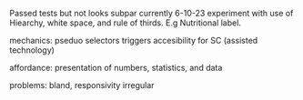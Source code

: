 Passed tests but not looks subpar currently 6-10-23
experiment with use of Hiearchy, white space, and rule of thirds. E.g Nutritional label.

mechanics: 
pseduo selectors
triggers
accesibility for SC (assisted technology)

affordance: 
presentation of numbers, statistics,  and data

problems:
bland, responsivity irregular
